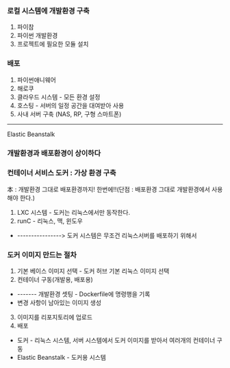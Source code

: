 ### 로컬 시스템에 개발환경 구축
1. 파이참
2. 파이썬 개발환경
3. 프로젝트에 필요한 모듈 설치

### 배포
1. 파이썬애니웨어
2. 해로쿠
3. 클라우드 시스템 - 모든 환경 설정
4. 호스팅 - 서버의 일정 공간을 대여받아 사용
5. 사내 서버 구축 (NAS, RP, 구형 스마트폰)

<hr>

Elastic Beanstalk


### 개발환경과 배포환경이 상이하다

### 컨테이너 서비스 도커 : 가상 환경 구축
本 : 개발환경 그대로 배포환경까지! 한번에!!(단점 : 배포환경 그대로 개발환경에서 사용해야 한다.)
1. LXC 시스템 - 도커는 리눅스에서만 동작한다.
2. runC - 리눅스, 맥, 윈도우
* ----------------> 도커 시스템은 무조건 리눅스서버를 배포하기 위해서

### 도커 이미지 만드는 절차
1. 기본 베이스 이미지 선택 - 도커 허브 기본 리눅스 이미지 선택
2. 컨테이너 구동(개발용, 배포용)
- ------- 개발환경 셋팅 - Dockerfile에 명령행을 기록
- 변경 사항이 남아있는 이미지 생성
3. 이미지를 리포지토리에 업로드
4. 배포
- 도커 - 리눅스 시스템, 서버 시스템에서 도커 이미지를 받아서 여러개의 컨테이너 구동
- Elastic Beanstalk - 도커용 시스템
